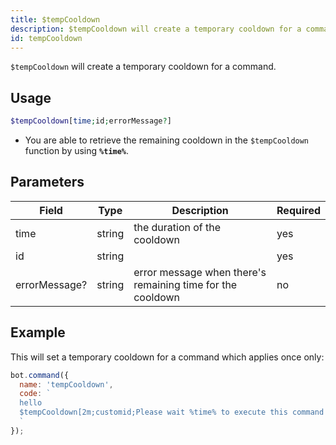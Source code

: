 ```yaml
---
title: $tempCooldown 
description: $tempCooldown will create a temporary cooldown for a command.
id: tempCooldown
---
```


`$tempCooldown` will create a temporary cooldown for a command.

## Usage

```php
$tempCooldown[time;id;errorMessage?]
```
* You are able to retrieve the remaining cooldown in the `$tempCooldown` function by using **`%time%`**.

## Parameters 


| Field         | Type   | Description                                                | Required |
| ------------- | ------ | ---------------------------------------------------------- | -------- |
| time          | string | the duration of the cooldown                               | yes      |
| id            | string |                                                            | yes      |
| errorMessage? | string | error message when there's remaining time for the cooldown | no       |


## Example

This will set a temporary cooldown for a command which applies once only:

```javascript
bot.command({
  name: 'tempCooldown',
  code: `
  hello
  $tempCooldown[2m;customid;Please wait %time% to execute this command again.]
  `
});
```
